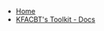 <!-- _sidebar.md -->

* [Home](/ "首页")
* [KFACBT's Toolkit - Docs](/docs/KFACBT_Toolkit/ "KFACBT's Toolkit - 文档")
